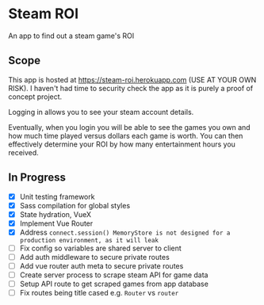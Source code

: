 # Steam ROI

An app to find out a steam game's ROI

## Scope

This app is hosted at https://steam-roi.herokuapp.com (USE AT YOUR OWN RISK). I haven't had time to security check the app as it is purely a proof of concept project.

Logging in allows you to see your steam account details.

Eventually, when you login you will be able to see the games you own and how much time played versus dollars each game is worth. You can then effectively determine your ROI by how many entertainment hours you received.

## In Progress

- [x] Unit testing framework
- [x] Sass compilation for global styles
- [x] State hydration, VueX
- [x] Implement Vue Router
- [x] Address `connect.session() MemoryStore is not designed for a production environment, as it will leak`
- [ ] Fix config so variables are shared server to client
- [ ] Add auth middleware to secure private routes
- [ ] Add vue router auth meta to secure private routes
- [ ] Create server process to scrape steam API for game data
- [ ] Setup API route to get scraped games from app database
- [ ] Fix routes being title cased e.g. `Router` vs `router`
